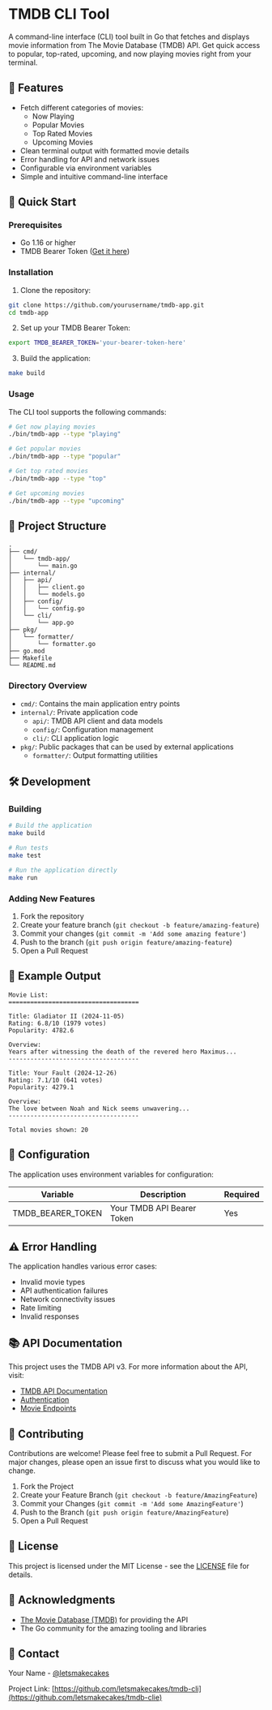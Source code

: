 # TMDB CLI Tool

A command-line interface (CLI) tool built in Go that fetches and displays movie information from The Movie Database (TMDB) API. Get quick access to popular, top-rated, upcoming, and now playing movies right from your terminal.

## 🎯 Features

- Fetch different categories of movies:
    - Now Playing
    - Popular Movies
    - Top Rated Movies
    - Upcoming Movies
- Clean terminal output with formatted movie details
- Error handling for API and network issues
- Configurable via environment variables
- Simple and intuitive command-line interface

## 🚀 Quick Start

### Prerequisites

- Go 1.16 or higher
- TMDB Bearer Token ([Get it here](https://www.themoviedb.org/settings/api))

### Installation

1. Clone the repository:
```bash
git clone https://github.com/yourusername/tmdb-app.git
cd tmdb-app
```

2. Set up your TMDB Bearer Token:
```bash
export TMDB_BEARER_TOKEN='your-bearer-token-here'
```

3. Build the application:
```bash
make build
```

### Usage

The CLI tool supports the following commands:

```bash
# Get now playing movies
./bin/tmdb-app --type "playing"

# Get popular movies
./bin/tmdb-app --type "popular"

# Get top rated movies
./bin/tmdb-app --type "top"

# Get upcoming movies
./bin/tmdb-app --type "upcoming"
```

## 📁 Project Structure

```
.
├── cmd/
│   └── tmdb-app/
│       └── main.go
├── internal/
│   ├── api/
│   │   ├── client.go
│   │   └── models.go
│   ├── config/
│   │   └── config.go
│   └── cli/
│       └── app.go
├── pkg/
│   └── formatter/
│       └── formatter.go
├── go.mod
├── Makefile
└── README.md
```

### Directory Overview

- `cmd/`: Contains the main application entry points
- `internal/`: Private application code
    - `api/`: TMDB API client and data models
    - `config/`: Configuration management
    - `cli/`: CLI application logic
- `pkg/`: Public packages that can be used by external applications
    - `formatter/`: Output formatting utilities

## 🛠️ Development

### Building

```bash
# Build the application
make build

# Run tests
make test

# Run the application directly
make run
```

### Adding New Features

1. Fork the repository
2. Create your feature branch (`git checkout -b feature/amazing-feature`)
3. Commit your changes (`git commit -m 'Add some amazing feature'`)
4. Push to the branch (`git push origin feature/amazing-feature`)
5. Open a Pull Request

## 📝 Example Output

```
Movie List:
====================================

Title: Gladiator II (2024-11-05)
Rating: 6.8/10 (1979 votes)
Popularity: 4782.6

Overview:
Years after witnessing the death of the revered hero Maximus...
------------------------------------

Title: Your Fault (2024-12-26)
Rating: 7.1/10 (641 votes)
Popularity: 4279.1

Overview:
The love between Noah and Nick seems unwavering...
------------------------------------

Total movies shown: 20
```

## 🔧 Configuration

The application uses environment variables for configuration:

| Variable | Description | Required |
|----------|-------------|----------|
| TMDB_BEARER_TOKEN | Your TMDB API Bearer Token | Yes |

## ⚠️ Error Handling

The application handles various error cases:
- Invalid movie types
- API authentication failures
- Network connectivity issues
- Rate limiting
- Invalid responses

## 📚 API Documentation

This project uses the TMDB API v3. For more information about the API, visit:
- [TMDB API Documentation](https://developers.themoviedb.org/3)
- [Authentication](https://developers.themoviedb.org/3/authentication)
- [Movie Endpoints](https://developers.themoviedb.org/3/movies)

## 🤝 Contributing

Contributions are welcome! Please feel free to submit a Pull Request. For major changes, please open an issue first to discuss what you would like to change.

1. Fork the Project
2. Create your Feature Branch (`git checkout -b feature/AmazingFeature`)
3. Commit your Changes (`git commit -m 'Add some AmazingFeature'`)
4. Push to the Branch (`git push origin feature/AmazingFeature`)
5. Open a Pull Request

## 📝 License

This project is licensed under the MIT License - see the [LICENSE](LICENSE) file for details.

## 🙏 Acknowledgments

- [The Movie Database (TMDB)](https://www.themoviedb.org/) for providing the API
- The Go community for the amazing tooling and libraries

## 📧 Contact

Your Name - [@letsmakecakes](https://twitter.com/letsmakecakes)

Project Link: [https://github.com/letsmakecakes/tmdb-cli](https://github.com/letsmakecakes/tmdb-clie)